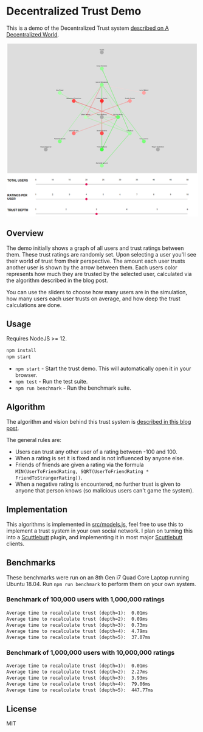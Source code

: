 # Decentralized Trust Demo

This is a demo of the Decentralized Trust system [described on A Decentralized World](https://adecentralizedworld.com).

![trust demo image](trust-demo.png)

## Overview

The demo initially shows a graph of all users and trust ratings between
them. These trust ratings are randomly set. Upon selecting a user you'll
see their world of trust from their perspective. The amount each user trusts
another user is shown by the arrow between them. Each users color represents
how much they are trusted by the selected user, calculated via the algorithm
described in the blog post.

You can use the sliders to choose how many users are in the simulation, how many users each user trusts on average, and how deep the trust calculations are done.

## Usage

Requires NodeJS >= 12.

```sh
npm install
npm start
```

- `npm start` - Start the trust demo. This will automatically open it in your browser.
- `npm test` - Run the test suite.
- `npm run benchmark` - Run the benchmark suite.

## Algorithm

The algorithm and vision behind this trust system is [described in this blog post](https://adecentralizedworld.com).

The general rules are:

- Users can trust any other user of a rating between -100 and 100.
- When a rating is set it is fixed and is not influenced by anyone else.
- Friends of friends are given a rating via the formula `MIN(UserToFriendRating, SQRT(UserToFriendRating * FriendToStrangerRating))`.
- When a negative rating is encountered, no further trust is given to anyone that person knows (so malicious users can't game the system).

## Implementation

This algorithms is implemented in [src/models.js](src/models.js), feel free to use this to implement a trust system in your own social network.
I plan on turning this into a [Scuttlebutt] plugin, and implementing it in most major [Scuttlebutt] clients.

## Benchmarks

These benchmarks were run on an 8th Gen i7 Quad Core Laptop running Ubuntu 18.04. Run `npm run benchmark` to perform them on your own system.

### Benchmark of 100,000 users with 1,000,000 ratings

```text
Average time to recalculate trust (depth=1):  0.01ms
Average time to recalculate trust (depth=2):  0.09ms
Average time to recalculate trust (depth=3):  0.73ms
Average time to recalculate trust (depth=4):  4.79ms
Average time to recalculate trust (depth=5):  37.07ms
```

### Benchmark of 1,000,000 users with 10,000,000 ratings

```text
Average time to recalculate trust (depth=1):  0.01ms
Average time to recalculate trust (depth=2):  2.27ms
Average time to recalculate trust (depth=3):  3.93ms
Average time to recalculate trust (depth=4):  79.06ms
Average time to recalculate trust (depth=5):  447.77ms
```

[Scuttlebutt]: https://scuttlebutt.nz

## License

MIT